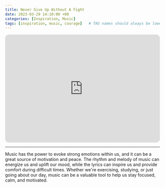 ```yaml
---
title: Never Give Up Without A Fight
date: 2023-03-29 14:10:00 +00
categories: [Inspiration, Music]
tags: [inspiration, music, courage]   # TAG names should always be lowercase
---
```


<iframe style="border-radius:12px" src="https://open.spotify.com/embed/playlist/4AQHZDCZ0iPcdbUR1dqvDV?utm_source=generator&theme=0" width="100%" height="352" frameBorder="0" allowfullscreen="" allow="autoplay; clipboard-write; encrypted-media; fullscreen; picture-in-picture" loading="lazy"></iframe>

<br>
<hr>

Music has the power to evoke strong emotions within us, and it can be a great source of motivation and peace. The rhythm and melody of music can energize us and uplift our mood, while the lyrics can inspire us and provide comfort during difficult times. Whether we're exercising, studying, or just going about our day, music can be a valuable tool to help us stay focused, calm, and motivated.